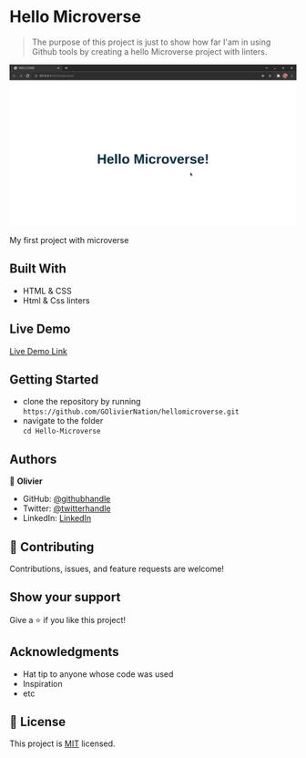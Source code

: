 # Hello Microverse

> The purpose of this project is just to show how far I'am in using Github tools by creating a hello Microverse project with linters.

![screenshot](ScreenShot.png)

My first project with microverse

## Built With

- HTML & CSS
- Html & Css linters

## Live Demo

[Live Demo Link](https://goliviernation.github.io/hellomicroverse/)

## Getting Started

- clone the repository by running\
   `https://github.com/GOlivierNation/hellomicroverse.git`
- navigate to the folder\
   `cd Hello-Microverse`

## Authors

👤 **Olivier**

- GitHub: [@githubhandle](https://github.com/GOlivierNation)
- Twitter: [@twitterhandle](https://twitter.com/Golivier_Nation)
- LinkedIn: [LinkedIn](https://www.linkedin.com/in/olivier-gasominali-866962108/)

## 🤝 Contributing

Contributions, issues, and feature requests are welcome!

## Show your support

Give a ⭐️ if you like this project!

## Acknowledgments

- Hat tip to anyone whose code was used
- Inspiration
- etc

## 📝 License

This project is [MIT](./MIT.md) licensed.
